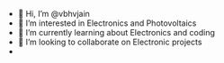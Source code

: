 - 👋 Hi, I’m @vbhvjain
- 👀 I’m interested in Electronics and Photovoltaics
- 🌱 I’m currently learning about Electronics and coding
- 💞️ I’m looking to collaborate on Electronic projects
- 

<!---
vbhvjain/vbhvjain is a ✨ special ✨ repository because its `README.md` (this file) appears on your GitHub profile.
You can click the Preview link to take a look at your changes.
--->
